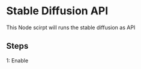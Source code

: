 # Stable Diffusion API

This Node scirpt will runs the stable diffusion as API

## Steps

1: Enable 